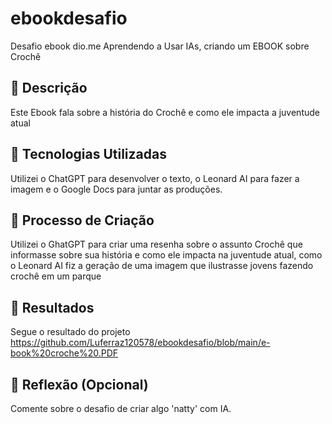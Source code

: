# ebookdesafio
Desafio ebook dio.me
Aprendendo a Usar IAs, criando um EBOOK sobre Crochê

## 📒 Descrição
Este Ebook fala sobre a história do Crochê e como ele impacta a juventude atual

## 🤖 Tecnologias Utilizadas
Utilizei o ChatGPT para desenvolver o texto, o Leonard AI para fazer a imagem e o Google Docs para juntar as produções.

## 🧐 Processo de Criação
Utilizei o GhatGPT para criar uma resenha sobre o assunto Crochê que informasse sobre sua história e como ele impacta na juventude atual, como o Leonard AI fiz a geração de uma imagem que ilustrasse jovens fazendo crochê em um parque

## 🚀 Resultados
Segue o resultado do projeto https://github.com/Luferraz120578/ebookdesafio/blob/main/e-book%20croche%20.PDF

## 💭 Reflexão (Opcional)
Comente sobre o desafio de criar algo 'natty' com IA.
